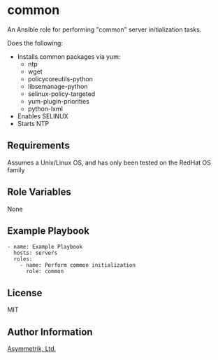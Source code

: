 common
======

An Ansible role for performing "common" server initialization tasks.

Does the following:

- Installs common packages via yum:
    - ntp
    - wget
    - policycoreutils-python
    - libsemanage-python
    - selinux-policy-targeted
    - yum-plugin-priorities
    - python-lxml
- Enables SELINUX
- Starts NTP

Requirements
------------

Assumes a Unix/Linux OS, and has only been tested on the RedHat OS family

Role Variables
------------

None

Example Playbook
----------------

    - name: Example Playbook
      hosts: servers
      roles:
        - name: Perform common initialization
          role: common

License
-------

MIT

Author Information
------------------

[Asymmetrik, Ltd.](https://www.asymmetrik.com/)
